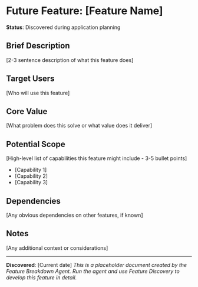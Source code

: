 # Future Feature: [Feature Name]

**Status**: Discovered during application planning

## Brief Description
[2-3 sentence description of what this feature does]

## Target Users
[Who will use this feature]

## Core Value
[What problem does this solve or what value does it deliver]

## Potential Scope
[High-level list of capabilities this feature might include - 3-5 bullet points]
- [Capability 1]
- [Capability 2]
- [Capability 3]

## Dependencies
[Any obvious dependencies on other features, if known]

## Notes
[Any additional context or considerations]

---
**Discovered**: [Current date]
*This is a placeholder document created by the Feature Breakdown Agent.*
*Run the agent and use Feature Discovery to develop this feature in detail.*
